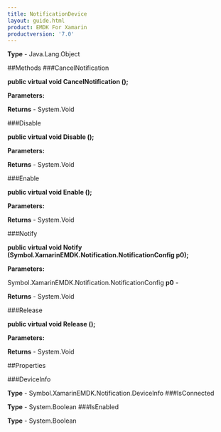 ```yaml
---
title: NotificationDevice
layout: guide.html
product: EMDK For Xamarin 
productversion: '7.0' 
---
```


    

**Type** - Java.Lang.Object

##Methods
###CancelNotification

**public virtual void CancelNotification ();**


        

**Parameters:**

**Returns** - System.Void

###Disable

**public virtual void Disable ();**


        

**Parameters:**

**Returns** - System.Void

###Enable

**public virtual void Enable ();**


        

**Parameters:**

**Returns** - System.Void

###Notify

**public virtual void Notify (Symbol.XamarinEMDK.Notification.NotificationConfig p0);**


        

**Parameters:**

Symbol.XamarinEMDK.Notification.NotificationConfig **p0**  - 
        

**Returns** - System.Void

###Release

**public virtual void Release ();**


        

**Parameters:**

**Returns** - System.Void

##Properties

###DeviceInfo

        

**Type** - Symbol.XamarinEMDK.Notification.DeviceInfo
###IsConnected

        

**Type** - System.Boolean
###IsEnabled

        

**Type** - System.Boolean
